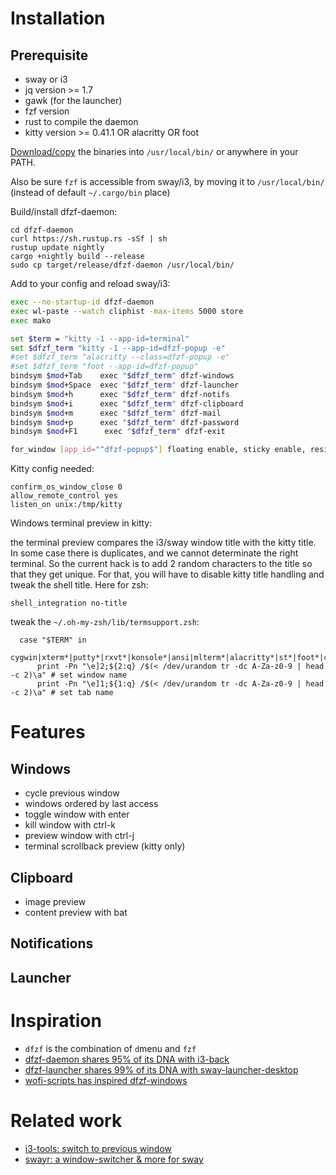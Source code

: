 # Installation


## Prerequisite

- sway or i3
- jq version >= 1.7
- gawk (for the launcher)
- fzf version 
- rust to compile the daemon
- kitty version >= 0.41.1 OR alacritty OR foot

[Download/copy](https://github.com/parisni/dfzf/releases) the binaries into `/usr/local/bin/` or anywhere in your PATH.

Also be sure `fzf` is accessible from sway/i3, by moving it to `/usr/local/bin/` (instead of default `~/.cargo/bin` place)


Build/install dfzf-daemon:
```shell
cd dfzf-daemon
curl https://sh.rustup.rs -sSf | sh
rustup update nightly
cargo +nightly build --release
sudo cp target/release/dfzf-daemon /usr/local/bin/
```

Add to your config and reload sway/i3:
```bash
exec --no-startup-id dfzf-daemon
exec wl-paste --watch cliphist -max-items 5000 store
exec mako

set $term = "kitty -1 --app-id=terminal"
set $dfzf_term "kitty -1 --app-id=dfzf-popup -e"
#set $dfzf_term "alacritty --class=dfzf-popup -e"
#set $dfzf_term "foot --app-id=dfzf-popup"
bindsym $mod+Tab    exec "$dfzf_term" dfzf-windows
bindsym $mod+Space  exec "$dfzf_term" dfzf-launcher
bindsym $mod+h      exec "$dfzf_term" dfzf-notifs
bindsym $mod+i      exec "$dfzf_term" dfzf-clipboard
bindsym $mod+m      exec "$dfzf_term" dfzf-mail
bindsym $mod+p      exec "$dfzf_term" dfzf-password
bindsym $mod+F1      exec "$dfzf_term" dfzf-exit

for_window [app_id="^dfzf-popup$"] floating enable, sticky enable, resize set 60 ppt 70 ppt, border pixel 6
```

Kitty config needed:
```
confirm_os_window_close 0
allow_remote_control yes
listen_on unix:/tmp/kitty
```

Windows terminal preview in kitty:

the terminal preview compares the i3/sway window title with the kitty title. In some case there is duplicates, and we cannot determinate the right terminal. So the current hack is to add 2 random characters to the title so that they get unique. For that, you will have to disable kitty title handling and tweak the shell title. Here for zsh:

```
shell_integration no-title
```

tweak the `~/.oh-my-zsh/lib/termsupport.zsh`:
```
  case "$TERM" in
    cygwin|xterm*|putty*|rxvt*|konsole*|ansi|mlterm*|alacritty*|st*|foot*|contour*)
      print -Pn "\e]2;${2:q} /$(< /dev/urandom tr -dc A-Za-z0-9 | head -c 2)\a" # set window name
      print -Pn "\e]1;${1:q} /$(< /dev/urandom tr -dc A-Za-z0-9 | head -c 2)\a" # set tab name
```


# Features

## Windows

- cycle previous window
- windows ordered by last access
- toggle window with enter
- kill window with ctrl-k
- preview window with ctrl-j
- terminal scrollback preview (kitty only)


## Clipboard

- image preview
- content preview with bat

## Notifications

## Launcher

# Inspiration

- `dfzf` is the combination of `d`menu and `fzf` 
- [dfzf-daemon shares 95% of its DNA with i3-back](https://github.com/Cretezy/i3-back)
- [dfzf-launcher shares 99% of its DNA with sway-launcher-desktop](https://github.com/Biont/sway-launcher-desktop/tree/master)
- [wofi-scripts has inspired dfzf-windows](https://github.com/tobiaspc/wofi-scripts)

# Related work

- [i3-tools: switch to previous window](https://github.com/dinAlt/i3-tools)
- [swayr: a window-switcher & more for sway](https://sr.ht/~tsdh/swayr/)
